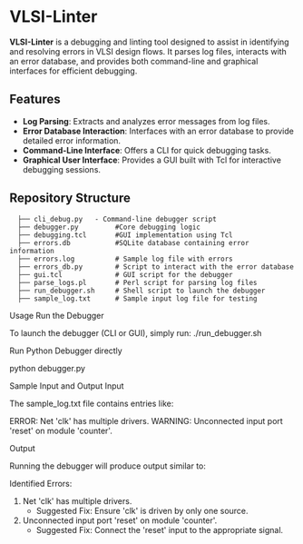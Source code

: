 # VLSI-Linter

**VLSI-Linter** is a debugging and linting tool designed to assist in identifying and resolving errors in VLSI design flows. It parses log files, interacts with an error database, and provides both command-line and graphical interfaces for efficient debugging.

## Features

- **Log Parsing**: Extracts and analyzes error messages from log files.
- **Error Database Interaction**: Interfaces with an error database to provide detailed error information.
- **Command-Line Interface**: Offers a CLI for quick debugging tasks.
- **Graphical User Interface**: Provides a GUI built with Tcl for interactive debugging sessions.

## Repository Structure


      ├── cli_debug.py   - Command-line debugger script
      ├── debugger.py         #Core debugging logic
      ├── debugging.tcl       #GUI implementation using Tcl
      ├── errors.db           #SQLite database containing error information
      ├── errors.log          # Sample log file with errors
      ├── errors_db.py        # Script to interact with the error database
      ├── gui.tcl             # GUI script for the debugger
      ├── parse_logs.pl       # Perl script for parsing log files
      ├── run_debugger.sh     # Shell script to launch the debugger
      ├── sample_log.txt      # Sample input log file for testing

Usage
Run the Debugger

To launch the debugger (CLI or GUI), simply run:
./run_debugger.sh

Run Python Debugger directly

python debugger.py



Sample Input and Output
Input

The sample_log.txt file contains entries like:

ERROR: Net 'clk' has multiple drivers.
WARNING: Unconnected input port 'reset' on module 'counter'.

Output

Running the debugger will produce output similar to:

Identified Errors:
1. Net 'clk' has multiple drivers.
   - Suggested Fix: Ensure 'clk' is driven by only one source.
2. Unconnected input port 'reset' on module 'counter'.
   - Suggested Fix: Connect the 'reset' input to the appropriate signal.
